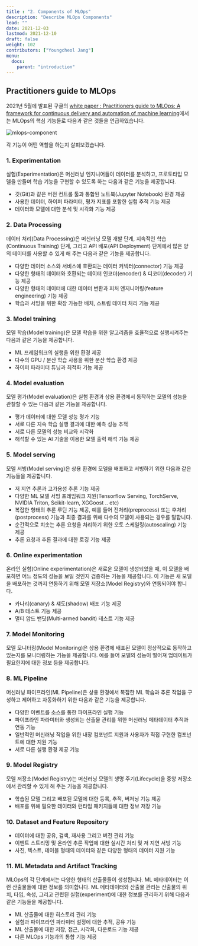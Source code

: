```yaml
---
title : "2. Components of MLOps"
description: "Describe MLOps Components"
lead: ""
date: 2021-12-03
lastmod: 2021-12-10
draft: false
weight: 102
contributors: ["Youngcheol Jang"]
menu:
  docs:
    parent: "introduction"
---
```


## Practitioners guide to MLOps

 2021년 5월에 발표된 구글의 [white paper : Practitioners guide to MLOps: A framework for continuous delivery and automation of machine learning](https://services.google.com/fh/files/misc/practitioners_guide_to_mlops_whitepaper.pdf)에서는 MLOps의 핵심 기능들로 다음과 같은 것들을 언급하였습니다.

<p>
  <img src="/images/docs/introduction/mlops-component.png" title="mlops-component"/>
</p>

 각 기능이 어떤 역할을 하는지 살펴보겠습니다.

### 1. Experimentation

 실험(Experimentation)은 머신러닝 엔지니어들이 데이터를 분석하고, 프로토타입 모델을 만들며 학습 기능을 구현할 수 있도록 하는 다음과 같은 기능을 제공합니다.

- 깃(Git)과 같은 버전 컨트롤 툴과 통합된 노트북(Jupyter Notebook) 환경 제공
- 사용한 데이터, 하이퍼 파라미터, 평가 지표를 포함한 실험 추적 기능 제공
- 데이터와 모델에 대한 분석 및 시각화 기능 제공

### 2. Data Processing

 데이터 처리(Data Processing)은 머신러닝 모델 개발 단계, 지속적인 학습(Continuous Training) 단계, 그리고 API 배포(API Deployment) 단계에서 많은 양의 데이터를 사용할 수 있게 해 주는 다음과 같은 기능을 제공합니다.

- 다양한 데이터 소스와 서비스에 호환되는 데이터 커넥터(connector) 기능 제공
- 다양한 형태의 데이터와 호환되는 데이터 인코더(encoder) & 디코더(decoder) 기능 제공
- 다양한 형태의 데이터에 대한 데이터 변환과 피처 엔지니어링(feature engineering) 기능 제공
- 학습과 서빙을 위한 확장 가능한 배치, 스트림 데이터 처리 기능 제공

### 3. Model training

 모델 학습(Model training)은 모델 학습을 위한 알고리즘을 효율적으로 실행시켜주는 다음과 같은 기능을 제공합니다.

- ML 프레임워크의 실행을 위한 환경 제공
- 다수의 GPU / 분산 학습 사용을 위한 분산 학습 환경 제공
- 하이퍼 파라미터 튜닝과 최적화 기능 제공

### 4. Model evaluation

 모델 평가(Model evaluation)은 실험 환경과 상용 환경에서 동작하는 모델의 성능을 관찰할 수 있는 다음과 같은 기능을 제공합니다.

- 평가 데이터에 대한 모델 성능 평가 기능
- 서로 다른 지속 학습 실행 결과에 대한 예측 성능 추적
- 서로 다른 모델의 성능 비교와 시각화
- 해석할 수 있는 AI 기술을 이용한 모델 출력 해석 기능 제공

### 5. Model serving

 모델 서빙(Model serving)은 상용 환경에 모델을 배포하고 서빙하기 위한 다음과 같은 기능들을 제공합니다.

- 저 지연 추론과 고가용성 추론 기능 제공
- 다양한 ML 모델 서빙 프레임워크 지원(Tensorflow Serving, TorchServe, NVIDIA Triton, Scikit-learn, XGGoost .. etc)
- 복잡한 형태의 추론 루틴 기능 제공, 예를 들어 전처리(preprocess) 또는 후처리(postprocess) 기능과 최종 결과를 위해 다수의 모델이 사용되는 경우를 말합니다.
- 순간적으로 치솟는 추론 요청을 처리하기 위한 오토 스케일링(autoscaling) 기능 제공
- 추론 요청과 추론 결과에 대한 로깅 기능 제공

### 6. Online experimentation

 온라인 실험(Online experimentation)은 새로운 모델이 생성되었을 때, 이 모델을 배포하면 어느 정도의 성능을 보일 것인지 검증하는 기능을 제공합니다. 이 기능은 새 모델을 배포하는 것까지 연동하기 위해 모델 저장소(Model Registry)와 연동되어야 합니다.

- 카나리(canary) & 섀도(shadow) 배포 기능 제공
- A/B 테스트 기능 제공
- 멀티 암드 밴딧(Multi-armed bandit) 테스트 기능 제공

### 7. Model Monitoring

모델 모니터링(Model Monitoring)은 상용 환경에 배포된 모델이 정상적으로 동작하고 있는지를 모니터링하는 기능을 제공합니다. 예를 들어 모델의 성능이 떨어져 업데이트가 필요한지에 대한 정보 등을 제공합니다.

### 8. ML Pipeline

머신러닝 파이프라인(ML Pipeline)은 상용 환경에서 복잡한 ML 학습과 추론 작업을 구성하고 제어하고 자동화하기 위한 다음과 같은 기능을 제공합니다.

- 다양한 이벤트를 소스를 통한 파이프라인 실행 기능
- 파이프라인 파라미터와 생성되는 산출물 관리를 위한 머신러닝 메타데이터 추적과 연동 기능
- 일반적인 머신러닝 작업을 위한 내장 컴포넌트 지원과 사용자가 직접 구현한 컴포넌트에 대한 지원 기능
- 서로 다른 실행 환경 제공 기능

### 9. Model Registry

 모델 저장소(Model Registry)는 머신러닝 모델의 생명 주기(Lifecycle)을 중앙 저장소에서 관리할 수 있게 해 주는 기능을 제공합니다.

- 학습된 모델 그리고 배포된 모델에 대한 등록, 추적, 버저닝 기능 제공
- 배포를 위해 필요한 데이터와 런타임 패키지들에 대한 정보 저장 기능

### 10. Dataset and Feature Repository

- 데이터에 대한 공유, 검색, 재사용 그리고 버전 관리 기능
- 이벤트 스트리밍 및 온라인 추론 작업에 대한 실시간 처리 및 저 지연 서빙 기능
- 사진, 텍스트, 테이블 형태의 데이터와 같은 다양한 형태의 데이터 지원 기능

### 11. ML Metadata and Artifact Tracking

 MLOps의 각 단계에서는 다양한 형태의 산출물들이 생성됩니다. ML 메타데이터는 이런 산출물들에 대한 정보를 의미합니다.
 ML 메타데이터와 산출물 관리는 산출물의 위치, 타입, 속성, 그리고 관련된 실험(experiment)에 대한 정보를 관리하기 위해 다음과 같은 기능들을 제공합니다.

- ML 산출물에 대한 히스토리 관리 기능
- 실험과 파이프라인 파라미터 설정에 대한 추적, 공유 기능
- ML 산출물에 대한 저장, 접근, 시각화, 다운로드 기능 제공
- 다른 MLOps 기능과의 통합 기능 제공

